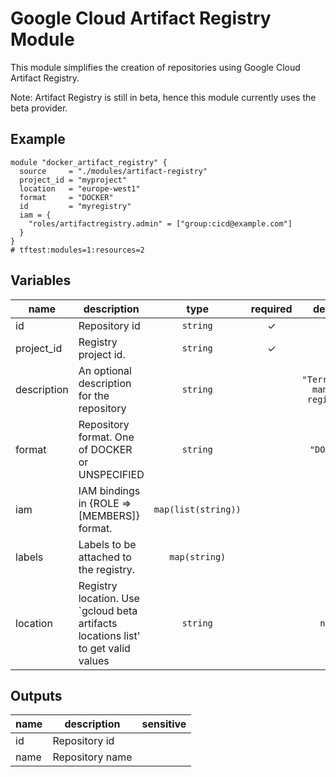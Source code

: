 # Google Cloud Artifact Registry Module

This module simplifies the creation of repositories using Google Cloud Artifact Registry.

Note: Artifact Registry is still in beta, hence this module currently uses the beta provider.

## Example

```hcl
module "docker_artifact_registry" {
  source     = "./modules/artifact-registry"
  project_id = "myproject"
  location   = "europe-west1"
  format     = "DOCKER"
  id         = "myregistry"
  iam = {
    "roles/artifactregistry.admin" = ["group:cicd@example.com"]
  }
}
# tftest:modules=1:resources=2
```


<!-- BEGIN TFDOC -->

## Variables

| name | description | type | required | default |
|---|---|:---:|:---:|:---:|
| id | Repository id | <code>string</code> | ✓ |  |
| project_id | Registry project id. | <code>string</code> | ✓ |  |
| description | An optional description for the repository | <code>string</code> |  | <code>&#34;Terraform-managed registry&#34;</code> |
| format | Repository format. One of DOCKER or UNSPECIFIED | <code>string</code> |  | <code>&#34;DOCKER&#34;</code> |
| iam | IAM bindings in {ROLE => [MEMBERS]} format. | <code>map&#40;list&#40;string&#41;&#41;</code> |  | <code>&#123;&#125;</code> |
| labels | Labels to be attached to the registry. | <code>map&#40;string&#41;</code> |  | <code>&#123;&#125;</code> |
| location | Registry location. Use `gcloud beta artifacts locations list' to get valid values | <code>string</code> |  | <code>null</code> |

## Outputs

| name | description | sensitive |
|---|---|:---:|
| id | Repository id |  |
| name | Repository name |  |

<!-- END TFDOC -->

